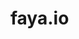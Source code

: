 faya.io
=======


<img src="https://ipfs.io/ipfs/QmYQzRiw3uFdzbbFcNXqnM3eGC3ZWjUbUzqeBt55XeitCc" alt="">
